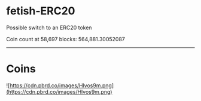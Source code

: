# fetish-ERC20

Possible switch to an ERC20 token

Coin count at 58,697 blocks: 564,881.30052087


-----

# Coins


![https://cdn.pbrd.co/images/Hlvos9m.png](https://cdn.pbrd.co/images/Hlvos9m.png)
